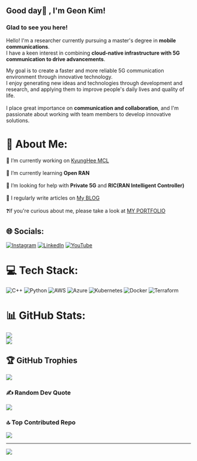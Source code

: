 ## Good day👋 , I'm Geon Kim!  


### Glad to see you here!

Hello! I'm a researcher currently pursuing a master's degree in **mobile communications**. <br>
I have a keen interest in combining **cloud-native infrastructure with 5G communication to drive advancements**.

My goal is to create a faster and more reliable 5G communication environment through innovative technology. <br>
I enjoy generating new ideas and technologies through development and research, and applying them to improve people's daily lives and quality of life.<br><br> 
I place great importance on **communication and collaboration**, and I'm passionate about working with team members to develop innovative solutions.    
  

# 💫 About Me:
🔭 I’m currently working on [KyungHee MCL](https://sites.google.com/khu.ac.kr/mcl549)    <br> <br>🌱 I’m currently learning **Open RAN**    <br><br>🤝 I’m looking for help with **Private 5G** and **RIC(RAN Intelligent Controller)**<br><br>📝 I regularly write articles on [My BLOG](https://41vin.github.io)<br><br>❓If you're curious about me, please take a look at [MY PORTFOLIO](https://geonkim.netlify.app/)  


## 🌐 Socials:
[![Instagram](https://img.shields.io/badge/Instagram-%23E4405F.svg?logo=Instagram&logoColor=white)](https://instagram.com/gun.__.kim) [![LinkedIn](https://img.shields.io/badge/LinkedIn-%230077B5.svg?logo=linkedin&logoColor=white)](https://linkedin.com/in/건-김-427a9a256) [![YouTube](https://img.shields.io/badge/YouTube-%23FF0000.svg?logo=YouTube&logoColor=white)](https://youtube.com/@UClv7hh6WL_rMNAQ4iLevELw) 

# 💻 Tech Stack:
![C++](https://img.shields.io/badge/c++-%2300599C.svg?style=for-the-badge&logo=c%2B%2B&logoColor=white) ![Python](https://img.shields.io/badge/python-3670A0?style=for-the-badge&logo=python&logoColor=ffdd54) ![AWS](https://img.shields.io/badge/AWS-%23FF9900.svg?style=for-the-badge&logo=amazon-aws&logoColor=white) ![Azure](https://img.shields.io/badge/azure-%230072C6.svg?style=for-the-badge&logo=azure-devops&logoColor=white) ![Kubernetes](https://img.shields.io/badge/kubernetes-%23326ce5.svg?style=for-the-badge&logo=kubernetes&logoColor=white) ![Docker](https://img.shields.io/badge/docker-%230db7ed.svg?style=for-the-badge&logo=docker&logoColor=white) ![Terraform](https://img.shields.io/badge/terraform-%235835CC.svg?style=for-the-badge&logo=terraform&logoColor=white)

# 📊 GitHub Stats:
![](https://github-readme-streak-stats.herokuapp.com/?user=41vin&theme=city_light&hide_border=false)<br/>
![](https://github-readme-stats.vercel.app/api/top-langs/?username=41vin&theme=city_light&hide_border=false&include_all_commits=true&count_private=true&layout=compact)

## 🏆 GitHub Trophies
![](https://github-profile-trophy.vercel.app/?username=41vin&theme=flat&no-frame=false&no-bg=false&margin-w=4)

### ✍️ Random Dev Quote
![](https://quotes-github-readme.vercel.app/api?type=horizontal&theme=light)

### 🔝 Top Contributed Repo
![](https://github-contributor-stats.vercel.app/api?username=41vin&limit=5&theme=oldie&combine_all_yearly_contributions=true)

---
[![](https://visitcount.itsvg.in/api?id=41vin&icon=1&color=1)](https://visitcount.itsvg.in)

<!-- Proudly created with GPRM ( https://gprm.itsvg.in ) -->
